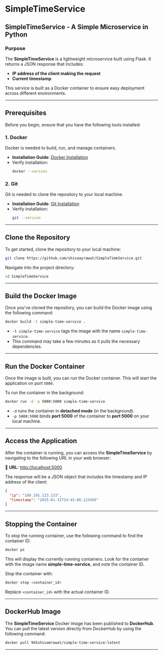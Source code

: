 # SimpleTimeService

## SimpleTimeService - A Simple Microservice in Python

### Purpose
The **SimpleTimeService** is a lightweight microservice built using Flask. It returns a JSON response that includes:
- **IP address of the client making the request**
- **Current timestamp**

This service is built as a Docker container to ensure easy deployment across different environments.

---

## Prerequisites

Before you begin, ensure that you have the following tools installed:

### 1. **Docker**
Docker is needed to build, run, and manage containers.
- **Installation Guide**: [Docker Installation](https://docs.docker.com/get-docker/)
- Verify installation:
  ```sh
  docker --version
  ```

### 2. **Git**
Git is needed to clone the repository to your local machine.
- **Installation Guide**: [Git Installation](https://git-scm.com/book/en/v2/Getting-Started-Installing-Git)
- Verify installation:
  ```sh
  git --version
  ```

---

## Clone the Repository
To get started, clone the repository to your local machine:
```sh
git clone https://github.com/shivaayrawat/SimpleTimeService.git
```
Navigate into the project directory:
```sh
cd SimpleTimeService
```

---

## Build the Docker Image
Once you've cloned the repository, you can build the Docker image using the following command:
```sh
docker build -t simple-time-service .
```
- `-t simple-time-service` tags the image with the name `simple-time-service`.
- This command may take a few minutes as it pulls the necessary dependencies.

---

## Run the Docker Container
Once the image is built, you can run the Docker container. This will start the application on port `5000`.

To run the container in the background:
```sh
docker run -d -p 5000:5000 simple-time-service
```
- `-d` runs the container in **detached mode** (in the background).
- `-p 5000:5000` binds **port 5000** of the container to **port 5000** on your local machine.

---

## Access the Application
After the container is running, you can access the **SimpleTimeService** by navigating to the following URL in your web browser:

📌 **URL:** [http://localhost:5000](http://localhost:5000)

The response will be a JSON object that includes the timestamp and IP address of the client:
```json
{
  "ip": "160.191.123.133",
  "timestamp": "2025-01-31T14:45:00.123456"
}
```

---

## Stopping the Container
To stop the running container, use the following command to find the container ID:
```sh
docker ps
```
This will display the currently running containers. Look for the container with the image name **simple-time-service**, and note the container ID.

Stop the container with:
```sh
docker stop <container_id>
```
Replace `<container_id>` with the actual container ID.

---

## DockerHub Image
The **SimpleTimeService** Docker image has been published to **DockerHub**. You can pull the latest version directly from DockerHub by using the following command:
```sh
docker pull 945shivamrawat/simple-time-service:latest
```

---


